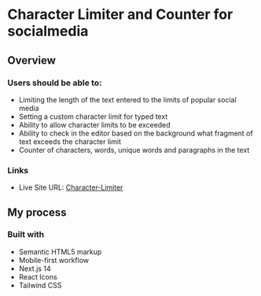 # Character Limiter and Counter for socialmedia

## Overview

### Users should be able to:

- Limiting the length of the text entered to the limits of popular social media
- Setting a custom character limit for typed text
- Ability to allow character limits to be exceeded
- Ability to check in the editor based on the background what fragment of text exceeds the character limit
- Counter of characters, words, unique words and paragraphs in the text

### Links

- Live Site URL: [Character-Limiter](https://character-limiter.vercel.app/)

## My process

### Built with

- Semantic HTML5 markup
- Mobile-first workflow
- Next.js 14
- React Icons
- Tailwind CSS
